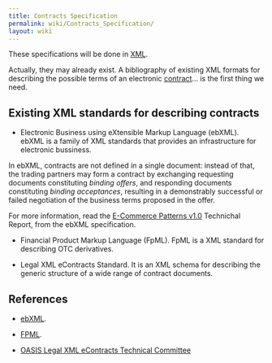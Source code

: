 ```yaml
---
title: Contracts Specification
permalink: wiki/Contracts_Specification/
layout: wiki
---
```


These specifications will be done in [XML](/wiki/XML "wikilink").

Actually, they may already exist. A bibliography of existing XML formats
for describing the possible terms of an electronic
[contract](/wiki/Contracts "wikilink")... is the first thing we need.

Existing XML standards for describing contracts
-----------------------------------------------

-   Electronic Business using eXtensible Markup Language (ebXML). ebXML
    is a family of XML standards that provides an infrastructure for
    electronic bussiness.

In ebXML, contracts are not defined in a single document: instead of
that, the trading partners may form a contract by exchanging requesting
documents constituting *binding offers*, and responding documents
constituting *binding acceptances*, resulting in a demonstrably
successful or failed negotiation of the business terms proposed in the
offer.

For more information, read the [E-Commerce Patterns
v1.0](http://www.ine.es/nomen2/index.do) Technichal Report, from the
ebXML specification.

-   Financial Product Markup Language (FpML). FpML is a XML standard for
    describing OTC derivatives.

<!-- -->

-   Legal XML eContracts Standard. It is an XML schema for describing
    the generic structure of a wide range of contract documents.

References
----------

-   [ebXML](http://www.ebxml.org).

<!-- -->

-   [FPML](http://www.fpml.org).

<!-- -->

-   [OASIS Legal XML eContracts Technical
    Committee](https://www.oasis-open.org/committees/tc_home.php?wg_abbrev=legalxml-econtracts)

